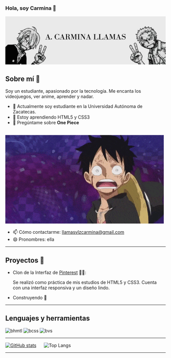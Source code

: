 ### Hola, soy Carmina 👋

![Perfil](imagenes/Banner_1.jpg)

## Sobre mí :llama:

Soy un estudiante, apasionado por la tecnología. Me encanta los videojuegos, ver anime, aprender y nadar.


- 🔭 Actualmente soy estudiante en la Universidad Autónoma de Zacatecas.
- 🌱 Estoy aprendiendo HTML5 y CSS3
- 💬 Pregúntame sobre **One Piece**

  
 &nbsp;&nbsp;&nbsp;&nbsp;&nbsp;![preguntame](imagenes/onepiece.gif)

  
- 📫 Cómo contactarme: llamasvlzcarmina@gmail.com
- 😄 Pronombres: ella

---

## Proyectos  :toolbox:

- Clon de la Interfaz de [Pinterest](https://github.com/ACarminaLlamas/pinterestinterfaz) :pirate_flag::

  Se realizó como práctica de mis estudios de HTML5 y CSS3. Cuenta con una interfaz responsiva y un diseño lindo.

- Construyendo :bricks:

---


## Lenguajes y herramientas
![bhmtl](https://img.shields.io/badge/HTML5-E34F26?style=for-the-badge&logo=html5&logoColor=white)  ![bcss](https://img.shields.io/badge/CSS3-1572B6?style=for-the-badge&logo=css3&logoColor=white) ![bvs](https://img.shields.io/badge/VSCode-0078D4?style=for-the-badge&logo=visual%20studio%20code&logoColor=white)

---

[![GitHub stats](https://github-readme-stats.vercel.app/api?username=ACarminaLlamas)](https://github.com/ACarminaLlamas/github-readme-stats)&nbsp;&nbsp;&nbsp;&nbsp;&nbsp;&nbsp;![Top Langs](https://github-readme-stats.vercel.app/api/top-langs/?username=ACarminaLlamas&layout=compact)


---




<!--
**ACarminaLlamas/ACarminaLlamas** is a ✨ _special_ ✨ repository because its `README.md` (this file) appears on your GitHub profile.

Here are some ideas to get you started:

- 🔭 I’m currently working on ...
- 🌱 I’m currently learning ...
- 👯 I’m looking to collaborate on ...
- 🤔 I’m looking for help with ...
- 💬 Ask me about ...
- 📫 How to reach me: ...
- 😄 Pronouns: ...
- ⚡ Fun fact: ...
-->
